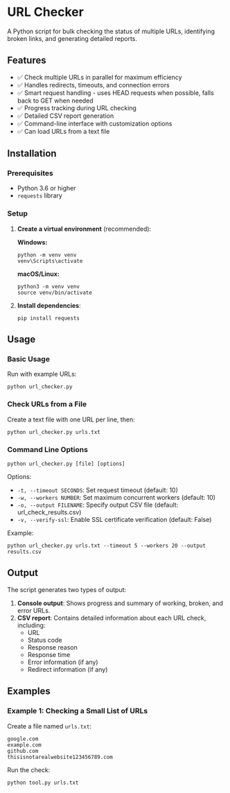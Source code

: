 # URL Checker

A Python script for bulk checking the status of multiple URLs, identifying broken links, and generating detailed reports.

## Features

- ✅ Check multiple URLs in parallel for maximum efficiency
- ✅ Handles redirects, timeouts, and connection errors
- ✅ Smart request handling - uses HEAD requests when possible, falls back to GET when needed
- ✅ Progress tracking during URL checking
- ✅ Detailed CSV report generation
- ✅ Command-line interface with customization options
- ✅ Can load URLs from a text file

## Installation

### Prerequisites

- Python 3.6 or higher
- `requests` library

### Setup

1. **Create a virtual environment** (recommended):

   **Windows:**
   ```
   python -m venv venv
   venv\Scripts\activate
   ```

   **macOS/Linux:**
   ```
   python3 -m venv venv
   source venv/bin/activate
   ```

2. **Install dependencies**:
   ```
   pip install requests
   ```

## Usage

### Basic Usage

Run with example URLs:
```
python url_checker.py
```

### Check URLs from a File

Create a text file with one URL per line, then:
```
python url_checker.py urls.txt
```

### Command Line Options

```
python url_checker.py [file] [options]
```

Options:
- `-t, --timeout SECONDS`: Set request timeout (default: 10)
- `-w, --workers NUMBER`: Set maximum concurrent workers (default: 10)
- `-o, --output FILENAME`: Specify output CSV file (default: url_check_results.csv)
- `-v, --verify-ssl`: Enable SSL certificate verification (default: False)

Example:
```
python url_checker.py urls.txt --timeout 5 --workers 20 --output results.csv
```

## Output

The script generates two types of output:

1. **Console output**: Shows progress and summary of working, broken, and error URLs.
2. **CSV report**: Contains detailed information about each URL check, including:
   - URL
   - Status code
   - Response reason
   - Response time
   - Error information (if any)
   - Redirect information (if any)

## Examples

### Example 1: Checking a Small List of URLs

Create a file named `urls.txt`:
```
google.com
example.com
github.com
thisisnotarealwebsite123456789.com
```

Run the check:
```
python tool.py urls.txt
```

